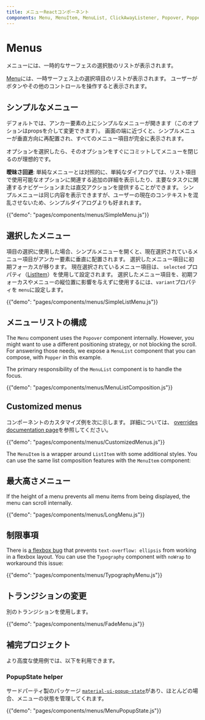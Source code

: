 ```yaml
---
title: メニューReactコンポーネント
components: Menu, MenuItem, MenuList, ClickAwayListener, Popover, Popper
---
```


# Menus

<p class="description">メニューには、一時的なサーフェスの選択肢のリストが表示されます。</p>

[Menu](https://material.io/design/components/menus.html)には、一時サーフェス上の選択項目のリストが表示されます。 ユーザーがボタンやその他のコントロールを操作すると表示されます。

## シンプルなメニュー

デフォルトでは、アンカー要素の上にシンプルなメニューが開きます（このオプションはpropsを介して変更できます）。 画面の端に近づくと、シンプルメニューが垂直方向に再配置され、すべてのメニュー項目が完全に表示されます。

オプションを選択したら、そのオプションをすぐにコミットしてメニューを閉じるのが理想的です。

**曖昧さ回避**: 単純なメニューとは対照的に、単純なダイアログでは、リスト項目で使用可能なオプションに関連する追加の詳細を表示したり、主要なタスクに関連するナビゲーションまたは直交アクションを提供することができます。 シンプルメニューは同じ内容を表示できますが、ユーザーの現在のコンテキストを混乱させないため、シンプルダイアログよりも好まれます。

{{"demo": "pages/components/menus/SimpleMenu.js"}}

## 選択したメニュー

項目の選択に使用した場合、シンプルメニューを開くと、現在選択されているメニュー項目がアンカー要素に垂直に配置されます。 選択したメニュー項目に初期フォーカスが移ります。 現在選択されているメニュー項目は、 `selected` プロパティ（[ListItem](/api/list-item/)）を使用して設定されます。 選択したメニュー項目を、初期フォーカスやメニューの縦位置に影響を与えずに使用するには、`variant`プロパティを `menu`に設定します。

{{"demo": "pages/components/menus/SimpleListMenu.js"}}

## メニューリストの構成

The `Menu` component uses the `Popover` component internally. However, you might want to use a different positioning strategy, or not blocking the scroll. For answering those needs, we expose a `MenuList` component that you can compose, with `Popper` in this example.

The primary responsibility of the `MenuList` component is to handle the focus.

{{"demo": "pages/components/menus/MenuListComposition.js"}}

## Customized menus

コンポーネントのカスタマイズ例を次に示します。 詳細については、 [overrides documentation page](/customization/components/)を参照してください。

{{"demo": "pages/components/menus/CustomizedMenus.js"}}

The `MenuItem` is a wrapper around `ListItem` with some additional styles. You can use the same list composition features with the `MenuItem` component:

## 最大高さメニュー

If the height of a menu prevents all menu items from being displayed, the menu can scroll internally.

{{"demo": "pages/components/menus/LongMenu.js"}}

## 制限事項

There is [a flexbox bug](https://bugs.chromium.org/p/chromium/issues/detail?id=327437) that prevents `text-overflow: ellipsis` from working in a flexbox layout. You can use the `Typography` component with `noWrap` to workaround this issue:

{{"demo": "pages/components/menus/TypographyMenu.js"}}

## トランジションの変更

別のトランジションを使用します。

{{"demo": "pages/components/menus/FadeMenu.js"}}

## 補完プロジェクト

より高度な使用例では、以下を利用できます。

### PopupState helper

サードパーティ製のパッケージ [`material-ui-popup-state`](https://github.com/jcoreio/material-ui-popup-state)があり、ほとんどの場合、メニューの状態を管理してくれます。

{{"demo": "pages/components/menus/MenuPopupState.js"}}